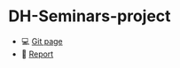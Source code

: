 # DH-Seminars-project

- :computer: [Git page](https://francescodicursi.github.io/DH-Seminars-project/)
- :book: [Report](https://github.com/FrancescoDiCursi/DH-Seminars-project/blob/main/report/DH%20Seminars%20Project%20report.pdf)
